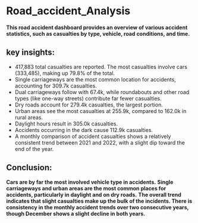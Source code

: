 # Road_accident_Analysis

**This road accident dashboard provides an overview of various accident statistics, such as casualties by type, vehicle, road conditions, and time.** 

## key insights:

- 417,883 total casualties are reported. The most casualties involve cars (333,485), making up 79.8% of the total.
- Single carriageways are the most common location for accidents, accounting for 309.7k casualties.
- Dual carriageways follow with 67.4k, while roundabouts and other road types (like one-way streets) contribute far fewer casualties.
- Dry roads account for 279.4k casualties, the largest portion.
- Urban areas see the most casualties at 255.9k, compared to 162.0k in rural areas.
- Daylight hours result in 305.0k casualties.
- Accidents occurring in the dark cause 112.9k casualties.
- A monthly comparison of accident casualties shows a relatively consistent trend between 2021 and 2022, with a slight dip toward the end of the year.
  
## Conclusion:
**Cars are by far the most involved vehicle type in accidents.**
**Single carriageways and urban areas are the most common places for accidents, particularly in daylight and on dry roads.**
**The overall trend indicates that slight casualties make up the bulk of the incidents. There is consistency in the monthly accident trends over two consecutive years, though December shows a slight decline in both years.**
